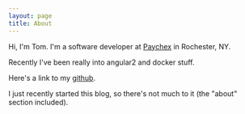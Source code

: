 ```yaml
---
layout: page
title: About
---
```


Hi, I'm Tom.  I'm a software developer at [Paychex](http://www.paychex.com) in Rochester, NY.

Recently I've been really into angular2 and docker stuff.

Here's a link to my [github](http://github.com/tomgeorge).

I just recently started this blog, so there's not much to it (the "about" section included).
